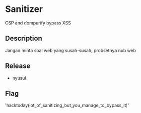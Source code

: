# Sanitizer
CSP and dompurify bypass XSS

## Description

Jangan minta soal web yang susah-susah, probsetnya nub web

## Release

- nyusul

## Flag
'hacktoday(lot_of_sanitizing_but_you_manage_to_bypass_it)'